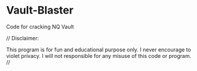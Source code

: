 # Vault-Blaster
Code for cracking NQ Vault


//
Disclaimer:

This program is for fun and educational purpose only.
I never encourage to violet privacy.
I will not responsible for any misuse of this code or program.
//
